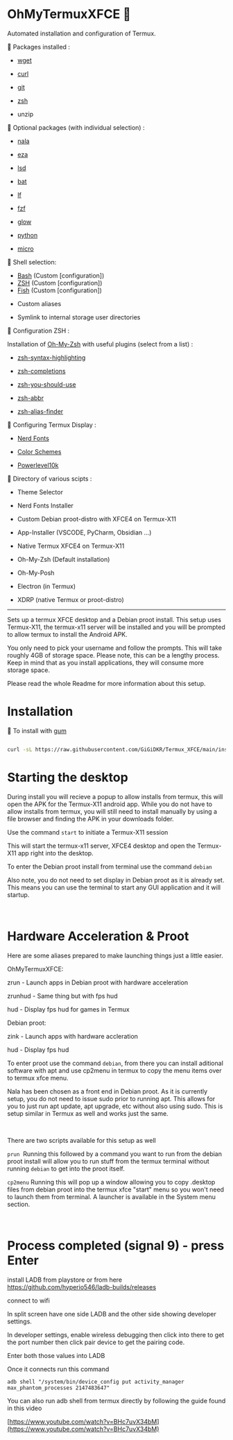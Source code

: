 # OhMyTermuxXFCE 🧊

Automated installation and configuration of Termux.

  
  

🧊 Packages installed :

- [wget](https://github.com/mirror/wget)

- [curl](https://github.com/curl/curl)

- [git](https://github.com/git/git)

- [zsh](https://github.com/zsh-users/zsh)

- unzip

  

🧊 Optional packages (with individual selection) :

- [nala](https://github.com/volitank/nala)

- [eza](https://github.com/eza-community/eza)

- [lsd](https://github.com/lsd-rs/lsd)

- [bat](https://github.com/sharkdp/bat)

- [lf](https://github.com/gokcehan/lf)

- [fzf](https://github.com/junegunn/fzf)

- [glow](https://github.com/charmbracelet/glow)

- [python](https://github.com/python)

- [micro](https://github.com/zyedidia/micro)

  

🧊 Shell selection: 
* [Bash](https://git.savannah.gnu.org/cgit/bash.git/=) (Custom [configuration])
* [ZSH](https://www.zsh.org/) (Custom [configuration])
* [Fish](https://github.com/fish-shell/fish-shell) (Custom [configuration])

- Custom aliases

- Symlink to internal storage user directories

  

🧊 Configuration ZSH : 

Installation of [Oh-My-Zsh](https://github.com/ohmyzsh/ohmyzsh) with useful plugins (select from a list) :

- [zsh-syntax-highlighting](https://github.com/zsh-users/zsh-syntax-highlighting)

- [zsh-completions](https://github.com/zsh-users/zsh-completions)

- [zsh-you-should-use](https://github.com/MichaelAquilina/zsh-you-should-use)

- [zsh-abbr](https://github.com/olets/zsh-abbr)

- [zsh-alias-finder](https://github.com/ohmyzsh/ohmyzsh/tree/master/plugins/alias-finder)

  

🧊 Configuring Termux Display :

- [Nerd Fonts](https://github.com/ryanoasis/nerd-fonts) 

- [Color Schemes](https://github.com/mbadolato/iTerm2-Color-Schemes)

- [Powerlevel10k](https://github.com/romkatv/powerlevel10k)

  

🧊 Directory of various scipts :

- Theme Selector

- Nerd Fonts Installer

- Custom Debian proot-distro with XFCE4 on Termux-X11

- App-Installer (VSCODE, PyCharm, Obsidian ...)

- Native Termux XFCE4 on Termux-X11

- Oh-My-Zsh (Default installation)

- Oh-My-Posh

- Electron (in Termux)

- XDRP (native Termux or proot-distro)

  

-----

Sets up a termux XFCE desktop and a Debian proot install. This setup uses Termux-X11, the termux-x11 server will be installed and you will be prompted to allow termux to install the Android APK.

  

You only need to pick your username and follow the prompts. This will take roughly 4GB of storage space. Please note, this can be a lengthy process. Keep in mind that as you install applications, they will consume more storage space.

  

Please read the whole Readme for more information about this setup.  

  

# Installation

  

🧊 To install with [gum](https://github.com/charmbracelet/gum)

  

```bash

curl -sL https://raw.githubusercontent.com/GiGiDKR/Termux_XFCE/main/install_gum.sh -o install_gum.sh && chmod +x install_gum.sh && ./install_gum.sh --gum

```


  
  

# Starting the desktop

  

During install you will recieve a popup to allow installs from termux, this will open the APK for the Termux-X11 android app. While you do not have to allow installs from termux, you will still need to install manually by using a file browser and finding the APK in your downloads folder.

Use the command ```start``` to initiate a Termux-X11 session

This will start the termux-x11 server, XFCE4 desktop and open the Termux-X11 app right into the desktop.

  

To enter the Debian proot install from terminal use the command ```debian```

  

Also note, you do not need to set display in Debian proot as it is already set. This means you can use the terminal to start any GUI application and it will startup.

  

&nbsp;

  

# Hardware Acceleration & Proot

  

Here are some aliases prepared to make launching things just a little easier.

  

OhMyTermuxXFCE:

  

zrun - Launch apps in Debian proot with hardware acceleration

  

zrunhud - Same thing but with fps hud

  

hud - Display fps hud for games in Termux

  

Debian proot:

  

zink - Launch apps with hardware accleration

  

hud - Display fps hud

To enter proot use the command ```debian```, from there you can install aditional software with apt and use cp2menu in termux to copy the menu items over to termux xfce menu.

  

Nala has been chosen as a front end in Debian proot. As it is currently setup, you do not need to issue sudo prior to running apt. This allows for you to just run apt update, apt upgrade, etc without also using sudo. This is setup similar in Termux as well and works just the same.

  

&nbsp;

  

There are two scripts available for this setup as well

```prun```  Running this followed by a command you want to run from the debian proot install will allow you to run stuff from the termux terminal without running ```debian``` to get into the proot itself.

```cp2menu``` Running this will pop up a window allowing you to copy .desktop files from debian proot into the termux xfce "start" menu so you won't need to launch them from terminal. A launcher is available in the System menu section.

  

&nbsp;

  

# Process completed (signal 9) - press Enter

  

install LADB from playstore or from here https://github.com/hyperio546/ladb-builds/releases

  

connect to wifi  

In split screen have one side LADB and the other side showing developer settings.

In developer settings, enable wireless debugging then click into there to get the port number then click pair device to get the pairing code.

Enter both those values into LADB

Once it connects run this command

```adb shell "/system/bin/device_config put activity_manager max_phantom_processes 2147483647"```

  

You can also run adb shell from termux directly by following the guide found in this video

  

[https://www.youtube.com/watch?v=BHc7uvX34bM](https://www.youtube.com/watch?v=BHc7uvX34bM)